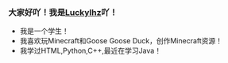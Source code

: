 ### 大家好吖！我是[Luckylhz](https://github.com/Luckylhz/)吖！

- 我是一个学生！
- 我喜欢玩Minecraft和Goose Goose Duck，创作Minecraft资源！
- 我学过HTML,Python,C++,最近在学习Java！
